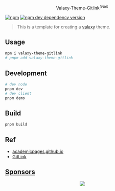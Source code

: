 <p align="center">
Valaxy-Theme-Gitlink<sup><em>(vue)</em></sup>
</p>

[![npm](https://img.shields.io/npm/v/valaxy-theme-gitlink)](https://www.npmjs.com/package/valaxy-theme-gitlink)
[![npm dev dependency version](https://img.shields.io/npm/dependency-version/valaxy-theme-gitlink/dev/valaxy)](https://github.com/YunYouJun/valaxy)

> This is a template for creating a [valaxy](https://github.com/YunYouJun/valaxy) theme.

## Usage

```bash
npm i valaxy-theme-gitlink
# pnpm add valaxy-theme-gitlink
```

## Development

```bash
# dev node
pnpm dev
# dev client
pnpm demo
```

## Build

```bash
pnpm build
```

## Ref

- [academicpages.github.io](https://github.com/academicpages/academicpages.github.io)
- [GitLink](https://www.gitlink.org.cn/)

## [Sponsors](https://sponsors.yunyoujun.cn)

<p align="center">
  <a href="https://sponsors.yunyoujun.cn">
    <img src='https://fastly.jsdelivr.net/gh/YunYouJun/sponsors/public/sponsors.svg'/>
  </a>
</p>
